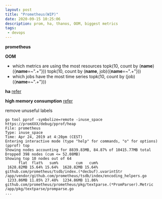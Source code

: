 ```yaml
---
layout: post
title: "Prometheus(WIP)"
date: 2020-09-15 10:25:06
description: prom, ha, thanos, OOM, biggest metrics
tags:
 - devops
---
```


**prometheus**


**OOM**
- which metrics are using the most resources
topk(10, count by (__name__)({__name__=~".+"}))
topk(10, count by (__name__, job)({__name__=~".+"}))
- which jobs have the most time series
topk(10, count by (job)({__name__=~".+"}))

**ha**
[refer](https://www.metricfire.com/blog/ha-kubernetes-monitoring-using-prometheus-and-thanos/)

**high memory consumption**
[refer](https://source.coveo.com/2021/03/03/prometheus-memory/)

remove unuseful labels

```
go tool pprof -symbolize=remote -inuse_space https://promXXX/debug/pprof/heap
File: prometheus
Type: inuse_space
Time: Apr 24, 2019 at 4:20pm (CEST)
Entering interactive mode (type "help" for commands, "o" for options)
(pprof) top
Showing nodes accounting for 8839.83MB, 84.87% of 10415.77MB total
Dropped 398 nodes (cum <= 52.08MB)
Showing top 10 nodes out of 64
      flat  flat%   sum%        cum   cum%
 1628.82MB 15.64% 15.64%  1628.82MB 15.64%  github.com/prometheus/tsdb/index.(*decbuf).uvarintStr /app/vendor/github.com/prometheus/tsdb/index/encoding_helpers.go
 1233.86MB 11.85% 27.48%  1234.86MB 11.86%  github.com/prometheus/prometheus/pkg/textparse.(*PromParser).Metric /app/pkg/textparse/promparse.go
...
```



